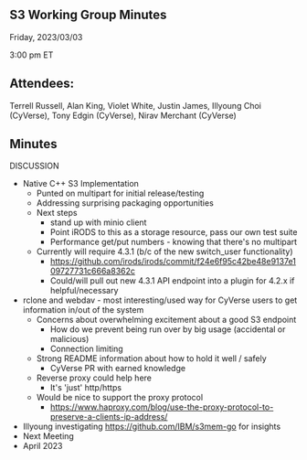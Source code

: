 ## S3 Working Group Minutes

Friday, 2023/03/03

3:00 pm ET

## Attendees:

Terrell Russell, Alan King, Violet White, Justin James, Illyoung Choi (CyVerse), Tony Edgin (CyVerse), Nirav Merchant (CyVerse)

## Minutes

DISCUSSION

 - Native C++ S3 Implementation
   - Punted on multipart for initial release/testing
   - Addressing surprising packaging opportunities
   - Next steps
     - stand up with minio client
     - Point iRODS to this as a storage resource, pass our own test suite
     - Performance get/put numbers - knowing that there's no multipart
   - Currently will require 4.3.1 (b/c of the new switch_user functionality)
     - https://github.com/irods/irods/commit/f24e6f95c42be48e9137e109727731c666a8362c
     - Could/will pull out new 4.3.1 API endpoint into a plugin for 4.2.x if helpful/necessary
 - rclone and webdav - most interesting/used way for CyVerse users to get information in/out of the system
   - Concerns about overwhelming excitement about a good S3 endpoint
     - How do we prevent being run over by big usage (accidental or malicious)
     - Connection limiting
   - Strong README information about how to hold it well / safely
     - CyVerse PR with earned knowledge
   - Reverse proxy could help here
     - It's 'just' http/https
   - Would be nice to support the proxy protocol
     - https://www.haproxy.com/blog/use-the-proxy-protocol-to-preserve-a-clients-ip-address/ 
 - Illyoung investigating https://github.com/IBM/s3mem-go for insights
 - Next Meeting
 - April 2023
